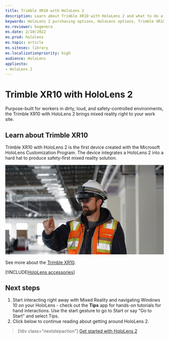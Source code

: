```yaml
---
title: Trimble XR10 with HoloLens 2
description: Learn about Trimble XR10 with HoloLens 2 and what to do after getting one of your own.
keywords: HoloLens 2 purchasing options, HoloLens options, Trimble XR10
ms.reviewer: bogenera
ms.date: 2/10/2022
ms.prod: hololens
ms.topic: article
ms.sitesec: library
ms.localizationpriority: high
audience: HoloLens
appliesto:
- HoloLens 2
---
```


# Trimble XR10 with HoloLens 2

Purpose-built for workers in dirty, loud, and safety-controlled environments, the Trimble XR10 with HoloLens 2 brings mixed reality right to your work site.

## Learn about Trimble XR10

Trimble XR10 with HoloLens 2 is the first device created with the Microsoft HoloLens Customization Program. The device integrates a HoloLens 2 into a hard hat to produce safety-first mixed reality solution.

![Trimble SKU.](./images/trimble-ed.png)

See more about the [Trimble XR10](https://fieldtech.trimble.com/en/product/trimble-xr10-with-hololens-2).

[!INCLUDE[HoloLens accessories](../hololens/includes/hololens2-accessories.md)]

## Next steps

1. Start interacting right away with Mixed Reality and navigating Windows 10 on your HoloLens - check out the **Tips** app for hands-on tutorials for hand interactions. Use the start gesture to go to Start or say "Go to Start" and select Tips.
1. Click below to continue reading about getting around HoloLens 2.

> [!div class="nextstepaction"]
> [Get started with HoloLens 2](hololens2-basic-usage.md)